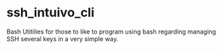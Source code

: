 # ssh_intuivo_cli
Bash Utitilies for those to like to program using bash regarding managing SSH several keys in a very simple way.
